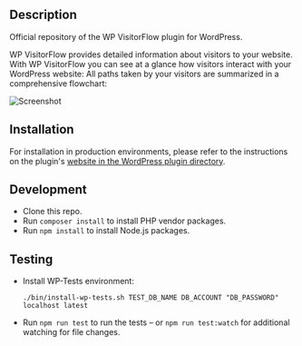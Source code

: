 ## Description

Official repository of the WP VisitorFlow plugin for WordPress.

WP VisitorFlow provides detailed information about visitors to your website. With WP VisitorFlow you can see at a glance how visitors interact with your WordPress website: All paths taken by your visitors are summarized in a comprehensive flowchart:

![Screenshot](https://ps.w.org/wp-visitorflow/assets/screenshot-1.png?rev=1656985)

## Installation

For installation in production environments, please refer to the instructions on the plugin's [website in the WordPress plugin directory](https://wordpress.org/plugins/wp-visitorflow/#installation).

## Development

* Clone this repo.
* Run `composer install` to install PHP vendor packages.
* Run `npm install` to install Node.js packages.

## Testing

* Install WP-Tests environment:

  `./bin/install-wp-tests.sh TEST_DB_NAME DB_ACCOUNT "DB_PASSWORD" localhost latest`

* Run `npm run test` to run the tests – or `npm run test:watch` for additional watching for file changes.


